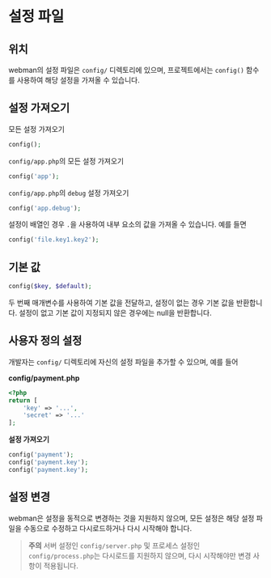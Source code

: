 # 설정 파일

## 위치
webman의 설정 파일은 `config/` 디렉토리에 있으며, 프로젝트에서는 `config()` 함수를 사용하여 해당 설정을 가져올 수 있습니다.

## 설정 가져오기

모든 설정 가져오기
```php
config();
```

`config/app.php`의 모든 설정 가져오기
```php
config('app');
```

`config/app.php`의 `debug` 설정 가져오기
```php
config('app.debug');
```

설정이 배열인 경우 `.`을 사용하여 내부 요소의 값을 가져올 수 있습니다. 예를 들면
```php
config('file.key1.key2');
```

## 기본 값
```php
config($key, $default);
```
두 번째 매개변수를 사용하여 기본 값을 전달하고, 설정이 없는 경우 기본 값을 반환합니다.
설정이 없고 기본 값이 지정되지 않은 경우에는 null을 반환합니다.

## 사용자 정의 설정
개발자는 `config/` 디렉토리에 자신의 설정 파일을 추가할 수 있으며, 예를 들어

**config/payment.php**

```php
<?php
return [
    'key' => '...',
    'secret' => '...'
];
```

**설정 가져오기**
```php
config('payment');
config('payment.key');
config('payment.key');
```

## 설정 변경
webman은 설정을 동적으로 변경하는 것을 지원하지 않으며, 모든 설정은 해당 설정 파일을 수동으로 수정하고 다시로드하거나 다시 시작해야 합니다.

> **주의**
> 서버 설정인 `config/server.php` 및 프로세스 설정인 `config/process.php`는 다시로드를 지원하지 않으며, 다시 시작해야만 변경 사항이 적용됩니다.
